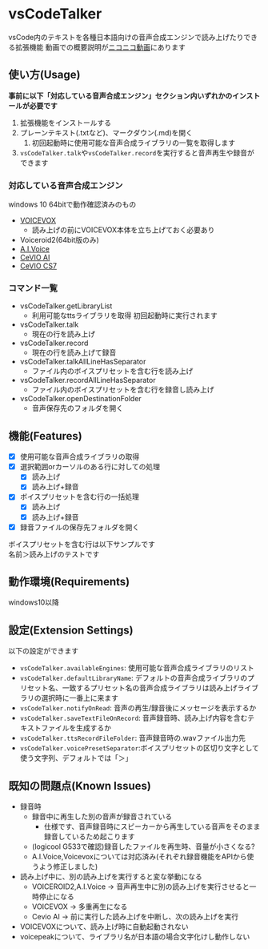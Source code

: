 # vsCodeTalker

vsCode内のテキストを各種日本語向けの音声合成エンジンで読み上げたりできる拡張機能
動画での概要説明が[ニコニコ動画](https://www.nicovideo.jp/watch/sm39970656)にあります

<!--
四国めたん＞Visual Studio Code内のテキストを読み上げたり録音する拡張機能を作りました。
ずんだもん＞とりあえず読み上げてほしい時には役に立つと思うのだ。でも、どうして攻撃力2300ぐらいの名前にしたのだ？
四国めたん＞日本語用なのが推測できて、名前から何をする拡張機能なのか判別できそうだったからよ。
四国めたん＞現状でもテキストファイルの内容から、aviUtilを使った動画を作れるようにはなってると思うのだわ。
 -->

## 使い方(Usage)
**事前に以下「対応している音声合成エンジン」セクション内いずれかのインストールが必要です**
1. 拡張機能をインストールする
2. プレーンテキスト(.txtなど)、マークダウン(.md)を開く
   1. 初回起動時に使用可能な音声合成ライブラリの一覧を取得します
3. `vsCodeTalker.talk`や`vsCodeTalker.record`を実行すると音声再生や録音ができます

<!-- 
四国めたん＞次に拡張機能の使い方です。
四国めたん＞前提として、読み上げに使う音声合成エンジンをインストールしておく必要があるわ。
雫＞エーアイボイスや、ボイスロイド2を使うには各ライブラリのインストールが必要になります。
四国めたん＞この拡張機能をインストールした後にプレーンテキストや、マークダウンのファイルを開くと自動で使用可能な音声合成ライブラリの一覧を取得するわ。
四国めたん＞あとは各コマンドを実行すると読み上げるわ。
四国めたん＞まずはボイスボックスをインストールしておいて、動作確認することをおすすめするわ。
 -->
### 対応している音声合成エンジン
windows 10 64bitで動作確認済みのもの
* [VOICEVOX](https://voicevox.hiroshiba.jp)
  * 読み上げの前にVOICEVOX本体を立ち上げておく必要あり
* Voiceroid2(64bit版のみ)
* [A.I.Voice](https://aivoice.jp/)
* [CeVIO AI](https://cevio.jp/products_cevio_ai/)
* [CeVIO CS7](https://cevio.jp/product/ccs/)

<!-- 
四国めたん＞次は対応状況よ。
四国めたん＞とりあえず、ボイスボックスで動くところまでは確認したわ。
ずんだもん＞"つむぎ"とか、最近ボイボ寮に来た子は対応できていないのだ。
きりたん＞ボイスロイドプラスでも、64ビット版のボイスロイド２に移行すれば読み上げできます。
 -->
### コマンド一覧
* vsCodeTalker.getLibraryList 
  * 利用可能なttsライブラリを取得 初回起動時に実行されます
* vsCodeTalker.talk
  * 現在の行を読み上げ
* vsCodeTalker.record
  * 現在の行を読み上げて録音
* vsCodeTalker.talkAllLineHasSeparator
  * ファイル内のボイスプリセットを含む行を読み上げ
* vsCodeTalker.recordAllLineHasSeparator
  * ファイル内のボイスプリセットを含む行を録音し読み上げ
* vsCodeTalker.openDestinationFolder
  * 音声保存先のフォルダを開く

<!-- 
四国めたん＞次にコマンド一覧になるわ。
四国めたん＞このうち、ライブラリ取得は初回起動時に自動実行されるわ・
ずんだもん＞もし使える音声合成ライブラリを増やしたら、再度実行してほしいのだ。
四国めたん＞このリードミーでも一応のテストはできるようになっているわ。
IA＞各種音声合成ライブラリで作成しておいたプリセットの名前をそのまま参照しているよ。
 -->
## 機能(Features)

 - [x] 使用可能な音声合成ライブラリの取得
 - [x] 選択範囲orカーソルのある行に対しての処理
   - [x] 読み上げ
   - [x] 読み上げ+録音
 - [x] ボイスプリセットを含む行の一括処理
   - [x] 読み上げ
   - [x] 読み上げ+録音
 - [x] 録音ファイルの保存先フォルダを開く

ボイスプリセットを含む行は以下サンプルです  
名前＞読み上げのテストです

<!-- 
四国めたん＞次に今実装している機能よ。
四国めたん＞ デフォルトだと、ボイスプリセットのための区切り文字はボイスロイド2に合わせてあるわ。
ずんだもん＞ 使える機能についてはF1を押して、ブイエスコードトーカー とタイプすると見れるのだ。
ブイエスコードトーカー:vsCodeTalker
 -->
## 動作環境(Requirements)

windows10以降
<!-- 
四国めたん＞ このツールから呼び出す音声合成ライブラリがwindowsで動かす想定な以上、windows以外での動作は確認していないわ。
ずんだもん＞マックとかリナックス派にはすまないのだ…
-->
## 設定(Extension Settings)

以下の設定ができます
* `vsCodeTalker.availableEngines`: 使用可能な音声合成ライブラリのリスト
* `vsCodeTalker.defaultLibraryName`: デフォルトの音声合成ライブラリのプリセット名、一致するプリセット名の音声合成ライブラリは読み上げライブラリの選択時に一番上に来ます
* `vsCodeTalker.notifyOnRead`: 音声の再生/録音後にメッセージを表示するか
* `vsCodeTalker.saveTextFileOnRecord`: 音声録音時、読み上げ内容を含むテキストファイルを生成するか
* `vsCodeTalker.ttsRecordFileFolder`: 音声録音時の.wavファイル出力先
* `vsCodeTalker.voicePresetSeparator`:ボイスプリセットの区切り文字として使う文字列、デフォルトでは「＞」
<!-- 
四国めたん＞次は設定内容よ。
四国めたん＞設定内容だけど、より良いネーミングがあったら更新するわ。
四国めたん＞通知の有無はユーザー操作で無効化できるようにはしたのだわ。
 -->
## 既知の問題点(Known Issues)

* 録音時
  * 録音中に再生した別の音声が録音されている
    * 仕様です、音声録音時にスピーカーから再生している音声をそのまま録音しているため起こります
  * (logicool G533で確認)録音したファイルを再生時、音量が小さくなる?
  * A.I.Voice,Voicevoxについては対応済み(それぞれ録音機能をAPIから使うよう修正しました)
* 読み上げ中に、別の読み上げを実行すると変な挙動になる
  * VOICEROID2,A.I.Voice → 音声再生中に別の読み上げを実行させると一時停止になる
  * VOICEVOX → 多重再生になる
  * Cevio AI → 前に実行した読み上げを中断し、次の読み上げを実行
* VOICEVOXについて、読み上げ時に自動起動されない
* voicepeakについて、ライブラリ名が日本語の場合文字化けし動作しない

<!-- 
四国めたん＞次に現状確認済みの問題点よ。。
ずんだもん＞まだ拡張機能を作ったばかりだから、バグがあったら作者に教えてほしいのだ！
ONE＞録音時にボリュームが低くなる事象は、他のパソコンだと問題なかったんだよね…
-->